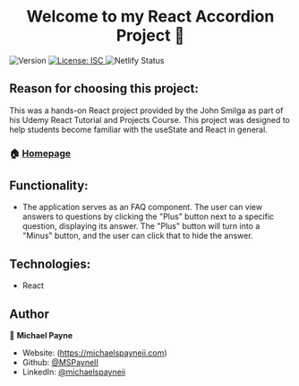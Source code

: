 <h1 align="center">Welcome to my React Accordion Project 👋</h1>
<p>
  <img alt="Version" src="https://img.shields.io/badge/version-1.0.0-blue.svg?cacheSeconds=2592000" />
  <a href="#" target="_blank">
    <img alt="License: ISC" src="https://img.shields.io/badge/License-ISC-yellow.svg" />
  </a>
  <img alt="Netlify Status" src="https://api.netlify.com/api/v1/badges/ec8c6231-5a15-4927-beb4-d518ea0169cb/deploy-status" />
</p>

## Reason for choosing this project:

This was a hands-on React project provided by the John Smilga as part of his Udemy React Tutorial and Projects Course. This project was designed to help students become familiar with the useState and React in general.

### 🏠 [Homepage](https://mpayne-react-accordion.netlify.app/)

## Functionality:

- The application serves as an FAQ component. The user can view answers to questions by clicking the "Plus" button next to a specific question, displaying its answer. The "Plus" button will turn into a "Minus" button, and the user can click that to hide the answer.

## Technologies:

- React

## Author

👤 **Michael Payne**

- Website: (https://michaelspayneii.com)
- Github: [@MSPayneII](https://github.com/MSPayneII)
- LinkedIn: [@michaelspayneii](https://linkedin.com/in/michaelspayneii)
